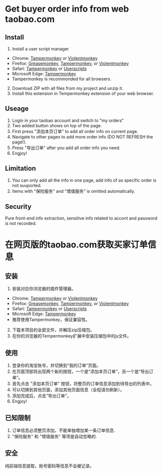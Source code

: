 # Get buyer order info from web taobao.com
## Install
1. Install a user script manager
+ Chrome: [Tampermonkey](https://chrome.google.com/webstore/detail/tampermonkey/dhdgffkkebhmkfjojejmpbldmpobfkfo) or [Violentmonkey](https://chrome.google.com/webstore/detail/violent-monkey/jinjaccalgkegednnccohejagnlnfdag)
+ Firefox: [Greasemonkey](https://addons.mozilla.org/firefox/addon/greasemonkey/), [Tampermonkey](https://addons.mozilla.org/firefox/addon/tampermonkey/), or [Violentmonkey](https://addons.mozilla.org/firefox/addon/violentmonkey/)
+ Safari: [Tampermonkey](http://tampermonkey.net/?browser=safari) or [Userscripts](https://apps.apple.com/app/userscripts/id1463298887)
+ Microsoft Edge: [Tampermonkey](https://microsoftedge.microsoft.com/addons/detail/tampermonkey/iikmkjmpaadaobahmlepeloendndfphd)
+ Tampermonkey is recommonded for all browsers.
2. Download ZIP with all files from my project and unzip it.
3. Install this extension in Tempermonkey extension of your web browser.
## Useage
1. Login in your taobao account and switch to "my orders"
2. Two added button shows on top of the page.
3. First press "添加本页订单" to add all order info on current page.
4. Navigate to other pages to add more order info (DO NOT REFRESH the page!).
5. Press "导出订单" after you add all order info you need.
6. Engjoy!
## Limitation
1. You can only add all the info in one page, add info of as specific order is not suuported.
2. Items with "保险服务" and "增值服务" is omitted automatically. 
## Security
Pure front-end info extraction, sensitive info related to accont and password is not recorded.
# 在网页版的taobao.com获取买家订单信息
## 安装
1. 安装对应你浏览器的插件管理器。
+ Chrome: [Tampermonkey](https://chrome.google.com/webstore/detail/tampermonkey/dhdgffkkebhmkfjojejmpbldmpobfkfo) or [Violentmonkey](https://chrome.google.com/webstore/detail/violent-monkey/jinjaccalgkegednnccohejagnlnfdag)
+ Firefox: [Greasemonkey](https://addons.mozilla.org/firefox/addon/greasemonkey/), [Tampermonkey](https://addons.mozilla.org/firefox/addon/tampermonkey/), or [Violentmonkey](https://addons.mozilla.org/firefox/addon/violentmonkey/)
+ Safari: [Tampermonkey](http://tampermonkey.net/?browser=safari) or [Userscripts](https://apps.apple.com/app/userscripts/id1463298887)
+ Microsoft Edge: [Tampermonkey](https://microsoftedge.microsoft.com/addons/detail/tampermonkey/iikmkjmpaadaobahmlepeloendndfphd)
+ 推荐使用Tampermonkey，保证兼容性。
2. 下载本项目的全部文件，并解压zip压缩包。
3. 在你的浏览器的Tempermonkey扩展中安装压缩包中的js文件。
## 使用
1. 登录你的淘宝账号，并切换到“我的订单”页面。
2. 在页面顶部将出现两个新的按钮，一个是“添加本页订单”，另一个是“导出订单”。
3. 首先点击 "添加本页订单" 按钮，将整页的订单信息添加到待导出的列表中。
4. 可以切换到其他页面，添加其他页面信息（全程请勿刷新）。
5. 添加完成后，点击"导出订单"。
6. Engjoy!
## 已知限制
1. 订单信息必须整页添加，不能单独增加某一条订单信息.
2. "保险服务" 和 "增值服务" 等项是自动忽略的. 
## 安全
纯前端信息提取，账号密码等信息不会被记录。